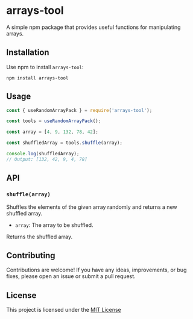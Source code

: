 # arrays-tool

A simple npm package that provides useful functions for manipulating arrays.

## Installation

Use npm to install `arrays-tool`:

```shell
npm install arrays-tool
```

## Usage

```js
const { useRandomArrayPack } = require('arrays-tool');

const tools = useRandomArrayPack();

const array = [4, 9, 132, 78, 42];

const shuffledArray = tools.shuffle(array);

console.log(shuffledArray);
// Output: [132, 42, 9, 4, 78]
```

## API

### `shuffle(array)`

Shuffles the elements of the given array randomly and returns a new shuffled array.

- `array`: The array to be shuffled.

Returns the shuffled array.

## Contributing

Contributions are welcome! If you have any ideas, improvements, or bug fixes, please open an issue or submit a pull request.

## License

This project is licensed under the [MIT License](https://choosealicense.com/licenses/mit/)
